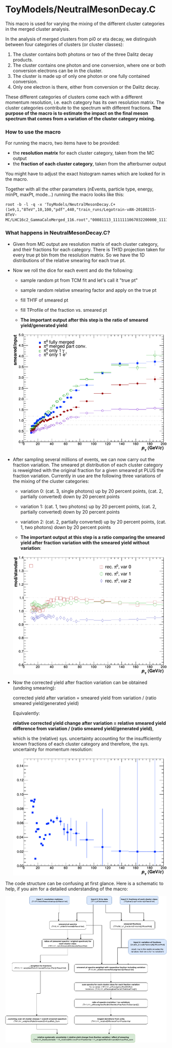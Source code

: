 # ToyModels/NeutralMesonDecay.C

This macro is used for varying the mixing of the different cluster categories in the merged cluster analysis.

In the analysis of merged clusters from pi0 or eta decay, we distinguish between four categories of clusters (or cluster classes):

1. The cluster contains both photons or two of the three Dalitz decay products.
2. The cluster contains one photon and one conversion, where one or both conversion electrons can be in the cluster.
3. The cluster is made up of only one photon or one fully contained conversion.
4. Only one electron is there, either from conversion or the Dalitz decay.

These different categories of clusters come each with a different momentum resolution, i.e. each category has its own resolution matrix.
The cluster categories contribute to the spectrum with different fractions. **The purpose of the macro is to estimate the impact on the final meson spectrum that comes from a variation of the cluster category mixing.**



### How to use the macro

For running the macro, two items have to be provided: 

* the **resolution matrix** for each cluster category, taken from the MC output
* the **fraction of each cluster category**, taken from the afterburner output

You might have to adjust the exact histogram names which are looked for in the macro.

Together with all the other parameters (nEvents, particle type, energy, minPt, maxPt, mode...) running the macro looks like this:

```
root -b -l -q -x 'ToyModels/NeutralMesonDecay.C+(1e9,1,"8TeV",10,100,"pdf",440,"train_runs/Legotrain-vAN-20180215-8TeV-MC/LHC16c2_GammaCaloMerged_116.root","00081113_1111111067032200000_1111111067022700001_0163300000000000",10,"","00081113_1111111067032200000_1111111067022700001_0163300000000000/8TeV/Pi0_MC_GammaMergedCorrection_00081113_1111111067032200000_1111111067022700001_0163300000000000.root")'
```



### What happens in NeutralMesonDecay.C?

* Given from MC output are resolution matrix of each cluster category, and their fractions for each category. There is TH1D projection taken for every true pt bin from the resolution matrix. So we have the 1D distributions of the relative smearing for each true pt.

* Now we roll the dice for each event and do the following: 

  * sample random pt from TCM fit and let's call it "true pt"
  * sample random relative smearing factor and apply on the true pt
  * fill TH1F of smeared pt
  * fill TProfile of the fraction vs. smeared pt

  * **The important output after this step is the ratio of smeared yield/generated yield**:

  ![mergedAnalysisToyModel_Pi0_Ratio_SmearedDivInputVsPtRebined](/assets/mergedAnalysisToyModel_Pi0_Ratio_SmearedDivInputVsPtRebined.png)

* After sampling several millions of events, we can now carry out the fraction variation. The smeared pt distribution of each cluster category is reweighted with the original fraction for a given smeared pt PLUS the fraction variation. Currently in use are the following three variations of the mixing of the cluster categories:

  * variation 0:  (cat. 3, single photons) up by 20 percent points,  (cat. 2, partially converted) down by 20 percent points
  * variation 1: (cat. 1, two photons) up by 20 percent points, (cat. 2, partially converted) down by 20 percent points
  * variation 2: (cat. 2, partially converted) up by 20 percent points, (cat. 1, two photons) down by 20 percent points

  * **The important output at this step is a ratio comparing the smeared yield after fraction variation with the smeared yield without variation**:

  ![mergedAnalysisToyModel_Pi0_Ratio_ReweightedModDivStandard](/assets/mergedAnalysisToyModel_Pi0_Ratio_ReweightedModDivStandard.png)

* Now the corrected yield after fraction variation can be obtained (undoing smearing):

  corrected yield after variation = smeared yield from variation / (ratio smeared yield/generated yield)

  Equivalently:

  **relative corrected yield change after variation  = relative smeared yield difference from variation / (ratio smeared yield/generated yield)**,

  which is the (relative) sys. uncertainty accounting for the insufficiently known fractions of each cluster category and therefore, the sys. uncertainty for momentum resolution:

  ![mergedAnalysisToyModel_Pi0_FinalSystematic](/assets/mergedAnalysisToyModel_Pi0_FinalSystematic.png)

The code structure can be confusing at first glance. Here is a schematic to help, if you aim for a detailed understanding of the macro:

![mergedAnalysisToyModel_Pi0_FinalSystematic](/assets/mergedAnalysisToyModel_Pi0_schematic.png)
